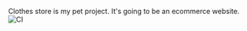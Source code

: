 Clothes store is my pet project. It's going to be an ecommerce website.
![CI](https://github.com/nero1933/clothes-store/actions/workflows/main.yaml/badge.svg)
